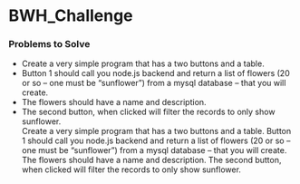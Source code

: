 # BWH_Challenge 

### Problems to Solve  
* Create a very simple program that has a two buttons and a table.
* Button 1 should call you node.js backend and return a list of flowers (20 or so – one must be “sunflower”) from a mysql database – that you will create.
* The flowers should have a name and description.
* The second button, when clicked will filter  the records to only show sunflower.  
Create a very simple program that has a two buttons and a table.  Button 1 should call you node.js backend and return a list of flowers (20 or so – one must be “sunflower”) from a mysql database – that you will create.  The flowers should have a name and description.  The second button, when clicked will filter  the records to only show sunflower.  